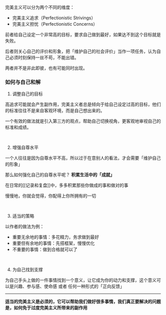 完美主义可以分为两个不同的维度：
- 完美主义追求（Perfectionistic Strivings）
- 完美主义担忧（Perfectionistic Concerns）

前者给自己设定一个非常高的目标，要求自己做到最好，如果达不到这个目标就是失败。

后者则关心自己的评价和形象，把「维护自己的社会评价」当作一项任务，认为自己必须时刻保持一丝不苟，不能出错。

两者并不是非此即彼，也有可能同时出现。


### 如何与自己和解

1. 调整自己的目标

高追求可能就会产生副作用，完美主义者总是倾向于给自己设定过高的目标，他们的标准往往不是来自客观环境，而是自己想出来的。

一个有效的做法就是引入第三方的观点，帮助自己切换视角，更客观地审视自己的标准和成绩。

<br>

2. 增强自尊水平

一个人往往是因为自尊水平不高，所以过于在意别人的看法，才会需要「维护自己的形象」

那么如何强化自己的自尊水平呢？ **积累生活中的「成就」**

在日常的[[记录和复盘]]中，多多积累那些你做成的事和做对的事

慢慢地，你就会觉得，你配得上你所拥有的一切

<br>

3. 适当的策略

以作者的做法为例：
- 重要无余地的事情：多花精力，务求做到最好
- 重要但有余地的事情：先搭框架，慢慢优化
- 不重要的事情：做到合格就可以了

<br>

4. 为自己找到支撑

为自己手头上做的一件事情找到一个意义，让它成为你的动力和支撑，这个意义可以是兴趣、参与感、使命感 或者 任何一种形式的「正向反馈」

---

**适当的完美主义是必须的，它可以帮助我们做好很多事情，我们真正要解决的问题是，如何免于过度完美主义所带来的副作用**